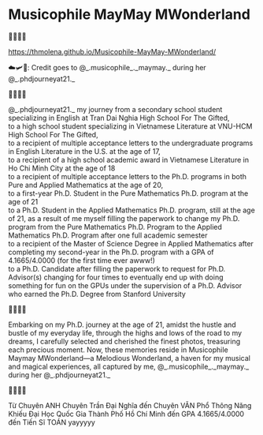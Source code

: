 # Musicophile MayMay MWonderland

🌼🌸🌻🌺
 
https://thmolena.github.io/Musicophile-MayMay-MWonderland/ 

☁️🛩📸: Credit goes to @\_.musicophile_._maymay.\_ during her @\_.phdjourneyat21.\_

🌼🌸🌻🌺

@\_.phdjourneyat21.\_ my journey from a secondary school student specializing in English at Tran Dai Nghia High School For The Gifted, 
<br> to a high school student specializing in Vietnamese Literature at VNU-HCM High School For The Gifted, 
<br> to a recipient of multiple acceptance letters to the undergraduate programs in English Literature in the U.S. at the age of 17, 
<br> to a recipient of a high school academic award in Vietnamese Literature in Ho Chi Minh City at the age of 18
<br> to a recipient of multiple acceptance letters to the Ph.D. programs in both Pure and Applied Mathematics at the age of 20, 
<br> to a first-year Ph.D. Student in the Pure Mathematics Ph.D. program at the age of 21
<br> to a Ph.D. Student in the Applied Mathematics Ph.D. program, still at the age of 21, as a result of me myself filling the paperwork to change my Ph.D. program from the Pure Mathematics Ph.D. Program to the Applied Mathematics Ph.D. Program after one full academic semester
<br> to a recipient of the Master of Science Degree in Applied Mathematics after completing my second-year in the Ph.D. program with a GPA of 4.1665/4.0000 (for the first time ever awww!)
<br> to a Ph.D. Candidate after filling the paperwork to request for Ph.D. Advisor(s) changing for four times to eventually end up with doing something for fun on the GPUs under the supervision of a Ph.D. Advisor who earned the Ph.D. Degree from Stanford University

🌼🌸🌻🌺

Embarking on my Ph.D. journey at the age of 21, amidst the hustle and bustle of my everyday life, through the highs and lows of the road to my dreams, I carefully selected and cherished the finest photos, treasuring each precious moment. Now, these memories reside in Musicophile Maymay MWonderland—a Melodious Wonderland, a haven for my musical and magical experiences, all captured by me, @\_.musicophile_._maymay.\_ during her @\_.phdjourneyat21.\_ 

🌼🌸🌻🌺

Từ Chuyên ANH Chuyên Trần Đại Nghĩa đến Chuyên VĂN Phổ Thông Năng Khiếu Đại Học Quốc Gia Thành Phố Hồ Chí Minh đến GPA 4.1665/4.0000 đến Tiến Sĩ TOÁN yayyyyy 

